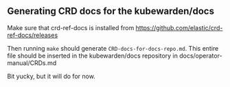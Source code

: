 ## Generating CRD docs for the kubewarden/docs

Make sure that crd-ref-docs is installed from
https://github.com/elastic/crd-ref-docs/releases

Then running `make` should generate `CRD-docs-for-docs-repo.md`. 
This entire file should be inserted in the kubewarden/docs repository in docs/operator-manual/CRDs.md

Bit yucky, but it will do for now.